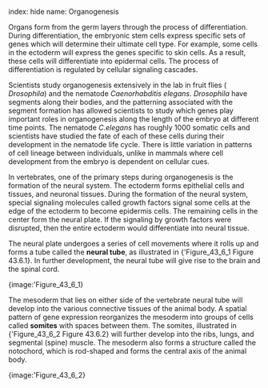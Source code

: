 index: hide
name: Organogenesis

Organs form from the germ layers through the process of differentiation. During differentiation, the embryonic stem cells express specific sets of genes which will determine their ultimate cell type. For example, some cells in the ectoderm will express the genes specific to skin cells. As a result, these cells will differentiate into epidermal cells. The process of differentiation is regulated by cellular signaling cascades.

Scientists study organogenesis extensively in the lab in fruit flies ( *Drosophila*) and the nematode  *Caenorhabditis elegans*.  *Drosophila* have segments along their bodies, and the patterning associated with the segment formation has allowed scientists to study which genes play important roles in organogenesis along the length of the embryo at different time points. The nematode  *C.elegans* has roughly 1000 somatic cells and scientists have studied the fate of each of these cells during their development in the nematode life cycle. There is little variation in patterns of cell lineage between individuals, unlike in mammals where cell development from the embryo is dependent on cellular cues.

In vertebrates, one of the primary steps during organogenesis is the formation of the neural system. The ectoderm forms epithelial cells and tissues, and neuronal tissues. During the formation of the neural system, special signaling molecules called growth factors signal some cells at the edge of the ectoderm to become epidermis cells. The remaining cells in the center form the neural plate. If the signaling by growth factors were disrupted, then the entire ectoderm would differentiate into neural tissue.

The neural plate undergoes a series of cell movements where it rolls up and forms a tube called the  **neural tube**, as illustrated in {'Figure_43_6_1 Figure 43.6.1}. In further development, the neural tube will give rise to the brain and the spinal cord.


{image:'Figure_43_6_1}
        

The mesoderm that lies on either side of the vertebrate neural tube will develop into the various connective tissues of the animal body. A spatial pattern of gene expression reorganizes the mesoderm into groups of cells called  **somites** with spaces between them. The somites, illustrated in {'Figure_43_6_2 Figure 43.6.2} will further develop into the ribs, lungs, and segmental (spine) muscle. The mesoderm also forms a structure called the notochord, which is rod-shaped and forms the central axis of the animal body.


{image:'Figure_43_6_2}
        
